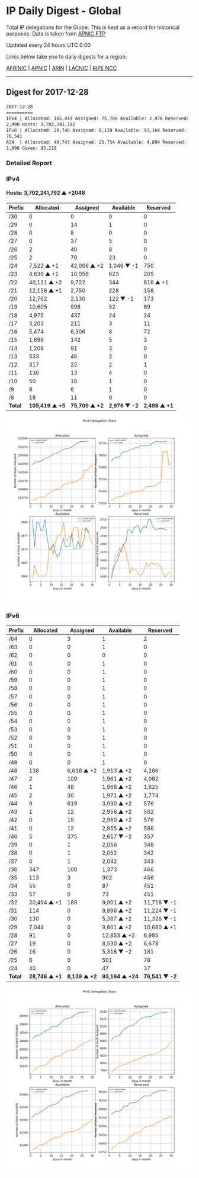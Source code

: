 # IP Daily Digest - Global

Total IP delegations for the Globe. This is kept as a record for historical purposes. Data is taken from [APNIC FTP](https://ftp.apnic.net/)

Updated every 24 hours UTC 0:00

Links below take you to daily digests for a region.

[AFRINIC](./archives/AFRINIC/) | [APNIC](./archives/APNIC/) | [ARIN](./archives/ARIN/) | [LACNIC](./archives/LACNIC/) | [RIPE NCC](./archives/RIPE_NCC/)

---

## Digest for 2017-12-28
```
2017-12-28
==========
IPv4 | Allocated: 105,419 Assigned: 75,709 Available: 2,976 Reserved: 2,498 Hosts: 3,702,241,792
IPv6 | Allocated: 28,746 Assigned: 8,139 Available: 93,164 Reserved: 76,541
ASN  | Allocated: 49,743 Assigned: 25,754 Available: 4,894 Reserved: 1,898 Given: 95,218
```

### Detailed Report

### IPv4

#### Hosts: **3,702,241,792 ▲ +2048**

| Prefix | Allocated | Assigned | Available | Reserved |
| ----- | ----- | ----- | ----- | ----- |
| /30 | 0 | 0 | 0 | 0 |
| /29 | 0 | 14 | 1 | 0 |
| /28 | 0 | 8 | 0 | 0 |
| /27 | 0 | 37 | 5 | 0 |
| /26 | 2 | 40 | 8 | 0 |
| /25 | 2 | 70 | 23 | 0 |
| /24 | 7,522 ▲ +1 | 42,006 ▲ +2 | 1,046 ▼ -1 | 750 |
| /23 | 4,639 ▲ +1 | 10,058 | 623 | 205 |
| /22 | 40,111 ▲ +2 | 9,722 | 344 | 816 ▲ +1 |
| /21 | 12,158 ▲ +1 | 2,750 | 228 | 158 |
| /20 | 12,762 | 2,130 | 122 ▼ -1 | 173 |
| /19 | 10,605 | 998 | 52 | 69 |
| /18 | 4,975 | 437 | 24 | 24 |
| /17 | 3,203 | 211 | 3 | 11 |
| /16 | 5,474 | 6,306 | 8 | 72 |
| /15 | 1,698 | 142 | 5 | 3 |
| /14 | 1,208 | 91 | 3 | 0 |
| /13 | 533 | 46 | 2 | 0 |
| /12 | 317 | 22 | 2 | 1 |
| /11 | 130 | 13 | 4 | 0 |
| /10 | 50 | 10 | 1 | 0 |
| /9 | 8 | 6 | 1 | 0 |
| /8 | 18 | 11 | 0 | 0 |
| **Total** | **105,419 ▲ +5** | **75,709 ▲ +2** | **2,976 ▼ -2** | **2,498 ▲ +1** |

![ipv4-stats](ipv4-figure.png)

### IPv6

| Prefix | Allocated | Assigned | Available | Reserved |
| ----- | ----- | ----- | ----- | ----- |
| /64 | 0 | 3 | 1 | 2 |
| /63 | 0 | 0 | 1 | 0 |
| /62 | 0 | 0 | 0 | 0 |
| /61 | 0 | 0 | 1 | 0 |
| /60 | 0 | 0 | 1 | 0 |
| /59 | 0 | 0 | 1 | 0 |
| /58 | 0 | 0 | 1 | 0 |
| /57 | 0 | 0 | 1 | 0 |
| /56 | 0 | 0 | 1 | 0 |
| /55 | 0 | 0 | 1 | 0 |
| /54 | 0 | 0 | 1 | 0 |
| /53 | 0 | 0 | 1 | 0 |
| /52 | 0 | 0 | 1 | 0 |
| /51 | 0 | 0 | 1 | 0 |
| /50 | 0 | 0 | 1 | 0 |
| /49 | 0 | 0 | 1 | 0 |
| /48 | 138 | 6,618 ▲ +2 | 1,913 ▲ +2 | 4,286 |
| /47 | 2 | 109 | 1,961 ▲ +2 | 4,082 |
| /46 | 1 | 48 | 1,968 ▲ +2 | 1,825 |
| /45 | 2 | 30 | 1,971 ▲ +2 | 1,774 |
| /44 | 9 | 619 | 3,030 ▲ +2 | 576 |
| /43 | 1 | 12 | 2,956 ▲ +2 | 562 |
| /42 | 0 | 19 | 2,960 ▲ +2 | 576 |
| /41 | 0 | 12 | 2,955 ▲ +2 | 586 |
| /40 | 5 | 375 | 2,617 ▼ -2 | 357 |
| /39 | 0 | 1 | 2,056 | 348 |
| /38 | 0 | 1 | 2,052 | 342 |
| /37 | 0 | 1 | 2,042 | 343 |
| /36 | 347 | 100 | 1,373 | 466 |
| /35 | 113 | 3 | 902 | 456 |
| /34 | 55 | 0 | 87 | 451 |
| /33 | 57 | 0 | 73 | 451 |
| /32 | 20,494 ▲ +1 | 188 | 9,901 ▲ +2 | 11,718 ▼ -1 |
| /31 | 114 | 0 | 9,896 ▲ +2 | 11,224 ▼ -1 |
| /30 | 130 | 0 | 5,387 ▲ +2 | 11,326 ▼ -1 |
| /29 | 7,044 | 0 | 9,601 ▲ +2 | 10,680 ▲ +1 |
| /28 | 91 | 0 | 12,853 ▲ +2 | 6,985 |
| /27 | 19 | 0 | 8,530 ▲ +2 | 6,678 |
| /26 | 16 | 0 | 5,318 ▼ -2 | 181 |
| /25 | 6 | 0 | 501 | 78 |
| /24 | 40 | 0 | 47 | 37 |
| **Total** | **28,746 ▲ +1** | **8,139 ▲ +2** | **93,164 ▲ +24** | **76,541 ▼ -2** |

![ipv6-stats](ipv6-figure.png)